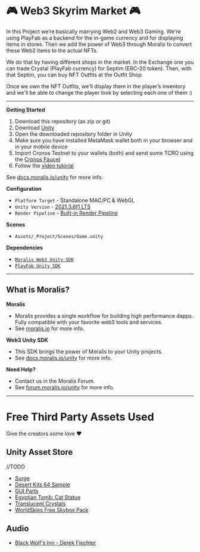 # 🎮 Web3 Skyrim Market 🎮

In this Project we’re basically marrying Web2 and Web3 Gaming. We're using PlayFab as a backend for the in-game currency and for displaying items in stores. Then we add the power of Web3 through Moralis to convert these Web2 items to the actual NFTs.

We do that by having different shops in the market. In the Exchange one you can trade Crystal (PlayFab currency) for Septim (ERC-20 token). Then, with that Septim, you can buy NFT Outfits at the Outfit Shop.

Once we own the NFT Outfits, we'll display them in the player’s inventory and we'll be able to change the player look by selecting each one of them :)

---  

**Getting Started**
1. Download this repository (as zip or git)
2. Download [Unity](https://unity3d.com/unity/qa/lts-releases?version=2021.3)
3. Open the downloaded repository folder in Unity
4. Make sure you have installed MetaMask wallet both in your browser and in your mobile device
5. Import Cronos Testnet to your wallets (both) and send some TCRO using the [Cronos Faucet](https://cronos.org/faucet)
6. Follow the [video tutorial](https://youtu.be/nxezdsQT1Mk)

See [docs.moralis.io/unity](https://docs.moralis.io/unity) for more info.

**Configuration**
* `Platform Target` - Standalone MAC/PC & WebGL
* `Unity Version` - [2021.3.6f1 LTS](https://unity3d.com/unity/qa/lts-releases?version=2021.3)
* `Render Pipeline` - [Built-in Render Pipeline](https://docs.unity3d.com/Manual/built-in-render-pipeline.html)

**Scenes**
* `Assets/_Project/Scenes/Game.unity`

**Dependencies**
* [`Moralis Web3 Unity SDK`](https://github.com/MoralisWeb3/web3-unity-sdk)
* [`PlayFab Unity SDK`](https://docs.microsoft.com/en-us/gaming/playfab/sdks/unity3d/)

----

## What is Moralis?

**Moralis**

* Moralis provides a single workflow for building high performance dapps. Fully compatible with your favorite web3 tools and services. 
* See [moralis.io](https://moralis.io) for more info.

**Web3 Unity SDK**

* This SDK brings the power of Moralis to your Unity projects. 
* See [docs.moralis.io/unity](https://docs.moralis.io/unity) for more info.

**Need Help?**

* Contact us in the Moralis Forum. 
* See [forum.moralis.io/unity](https://forum.moralis.io/unity) for more info.

----

# Free Third Party Assets Used
Give the creators some love ❤️

## Unity Asset Store

//TODO 

* [Surge](https://assetstore.unity.com/packages/tools/utilities/surge-107312)
* [Desert Kits 64 Sample](https://assetstore.unity.com/packages/3d/environments/landscapes/desert-kits-64-sample-86482)
* [GUI Parts](https://assetstore.unity.com/packages/2d/gui/icons/gui-parts-159068)
* [Egyptian Tomb: Cat Statue](https://assetstore.unity.com/packages/3d/environments/historic/egyptian-tomb-cat-statue-119784)
* [Translucent Crystals](https://assetstore.unity.com/packages/3d/environments/fantasy/translucent-crystals-106274)
* [WorldSkies Free Skybox Pack](https://assetstore.unity.com/packages/2d/textures-materials/sky/worldskies-free-skybox-pack-86517)

## Audio

* [Black Wolf's Inn - Derek Fiechter](https://www.youtube.com/watch?v=LtDMBtjyq9A)


